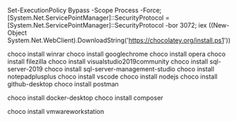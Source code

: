 Set-ExecutionPolicy Bypass -Scope Process -Force; [System.Net.ServicePointManager]::SecurityProtocol = [System.Net.ServicePointManager]::SecurityProtocol -bor 3072; iex ((New-Object System.Net.WebClient).DownloadString('https://chocolatey.org/install.ps1'))

choco install winrar
choco install googlechrome
choco install opera
choco install filezilla
choco install visualstudio2019community
choco install sql-server-2019
choco install sql-server-management-studio
choco install notepadplusplus
choco install vscode
choco install nodejs
choco install github-desktop
choco install postman


choco install docker-desktop
choco install composer


choco install vmwareworkstation
